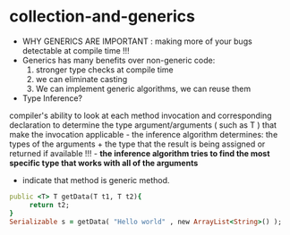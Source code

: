 # collection-and-generics

* WHY GENERICS ARE IMPORTANT : making more of your bugs detectable at compile time !!!
* Generics has many benefits over non-generic code:
  1. stronger type checks at compile time
  2. we can eliminate casting
  3. We can implement generic algorithms, we can reuse them
* Type Inference?

<p>
compiler's ability to look at each method invocation and corresponding declaration to determine the type argument/arguments ( such as T ) that make the invocation applicable - the inference algorithm determines: the types of the arguments + the type that the result is being assigned or returned if available !!! - <b>the inference algorithm tries to find the most specific type that works with all of the arguments</b>
</p>

* <T> indicate that method is generic method.

```ruby
public <T> T getData(T t1, T t2){
	 return t2;
}
Serializable s = getData( "Hello world" , new ArrayList<String>() );
```

